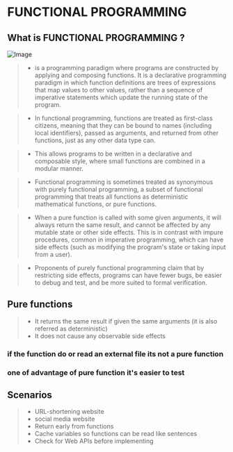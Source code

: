 # FUNCTIONAL PROGRAMMING
## What is FUNCTIONAL PROGRAMMING ?
![Image](https://files.realpython.com/media/Interfaces-in-Python_Watermarked.f9ce5bda238c.jpg)

> - is a programming paradigm where programs are constructed by applying and composing functions. It is a declarative programming paradigm in which function definitions are trees of expressions that map values to other values, rather than a sequence of imperative statements which update the running state of the program.

> - In functional programming, functions are treated as first-class citizens, meaning that they can be bound to names (including local identifiers), passed as arguments, and returned from other functions, just as any other data type can. 

> - This allows programs to be written in a declarative and composable style, where small functions are combined in a modular manner.

> - Functional programming is sometimes treated as synonymous with purely functional programming, a subset of functional programming that treats all functions as deterministic mathematical functions, or pure functions. 

> - When a pure function is called with some given arguments, it will always return the same result, and cannot be affected by any mutable state or other side effects. This is in contrast with impure procedures, common in imperative programming, which can have side effects (such as modifying the program's state or taking input from a user). 

> - Proponents of purely functional programming claim that by restricting side effects, programs can have fewer bugs, be easier to debug and test, and be more suited to formal verification.


## Pure functions
> - It returns the same result if given the same arguments (it is also referred as deterministic)
> - It does not cause any observable side effects

### if the function do or read an external file its not a pure function 
### one of advantage of pure function it's easier to test

## Scenarios
> - URL-shortening website
> - social media website
> - Return early from functions
> - Cache variables so functions can be read like sentences
> - Check for Web APIs before implementing

